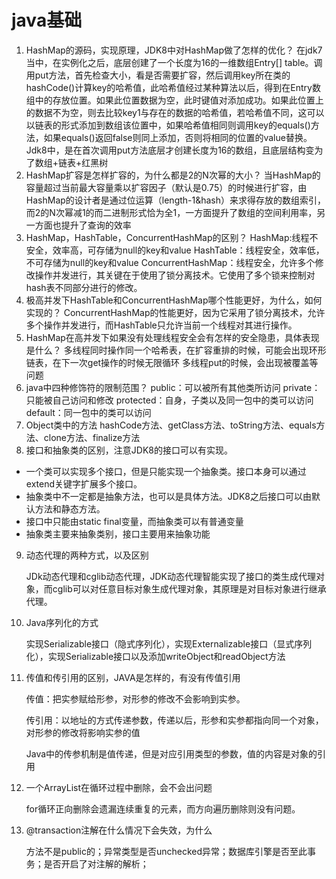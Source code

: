 # java基础
1. HashMap的源码，实现原理，JDK8中对HashMap做了怎样的优化？
在jdk7当中，在实例化之后，底层创建了一个长度为16的一维数组Entry[] table。调用put方法，首先检查大小，看是否需要扩容，然后调用key所在类的hashCode()计算key的哈希值，此哈希值经过某种算法以后，得到在Entry数组中的存放位置。如果此位置数据为空，此时键值对添加成功。如果此位置上的数据不为空，则去比较key1与存在的数据的哈希值，若哈希值不同，这可以以链表的形式添加到数组该位置中，如果哈希值相同则调用key的equals()方法，如果equals()返回false则同上添加，否则将相同的位置的value替换。
Jdk8中，是在首次调用put方法底层才创建长度为16的数组，且底层结构变为了数组+链表+红黑树
2. HashMap扩容是怎样扩容的，为什么都是2的N次幂的大小？
当HashMap的容量超过当前最大容量乘以扩容因子（默认是0.75）的时候进行扩容，由HashMap的设计者是通过位运算（length-1&hash）来求得存放的数组索引，而2的N次幂减1的而二进制形式恰为全1，一方面提升了数组的空间利用率，另一方面也提升了查询的效率
3. HashMap，HashTable，ConcurrentHashMap的区别？
HashMap:线程不安全，效率高，可存储为null的key和value
HashTable：线程安全，效率低，不可存储为null的key和value
ConcurrentHashMap：线程安全，允许多个修改操作并发进行，其关键在于使用了锁分离技术。它使用了多个锁来控制对hash表不同部分进行的修改。
4. 极高并发下HashTable和ConcurrentHashMap哪个性能更好，为什么，如何实现的？
ConcurrentHashMap的性能更好，因为它采用了锁分离技术，允许多个操作并发进行，而HashTable只允许当前一个线程对其进行操作。
5. HashMap在高并发下如果没有处理线程安全会有怎样的安全隐患，具体表现是什么？
多线程同时操作同一个哈希表，在扩容重排的时候，可能会出现环形链表，在下一次get操作的时候无限循环
多线程put的时候，会出现被覆盖等问题
6. java中四种修饰符的限制范围？
public：可以被所有其他类所访问
private：只能被自己访问和修改
protected：自身，子类以及同一包中的类可以访问
default：同一包中的类可以访问
7. Object类中的方法
hashCode方法、getClass方法、toString方法、equals方法、clone方法、finalize方法
8. 接口和抽象类的区别，注意JDK8的接口可以有实现。
- 一个类可以实现多个接口，但是只能实现一个抽象类。接口本身可以通过extend关键字扩展多个接口。
- 抽象类中不一定都是抽象方法，也可以是具体方法。JDK8之后接口可以由默认方法和静态方法。
- 接口中只能由static final变量，而抽象类可以有普通变量
- 抽象类主要来抽象类别，接口主要用来抽象功能
9. 动态代理的两种方式，以及区别

   JDk动态代理和cglib动态代理，JDK动态代理智能实现了接口的类生成代理对象，而cglib可以对任意目标对象生成代理对象，其原理是对目标对象进行继承代理。

10. Java序列化的方式

    实现Serializable接口（隐式序列化），实现Externalizable接口（显式序列化），实现Serializable接口以及添加writeObject和readObject方法

11. 传值和传引用的区别，JAVA是怎样的，有没有传值引用

    传值：把实参赋给形参，对形参的修改不会影响到实参。

    传引用：以地址的方式传递参数，传递以后，形参和实参都指向同一个对象，对形参的修改将影响实参的值

    Java中的传参机制是值传递，但是对应引用类型的参数，值的内容是对象的引用

12. 一个ArrayList在循环过程中删除，会不会出问题

    for循环正向删除会遗漏连续重复的元素，而方向遍历删除则没有问题。

13. @transaction注解在什么情况下会失效，为什么

    方法不是public的；异常类型是否unchecked异常；数据库引擎是否至此事务；是否开启了对注解的解析；


